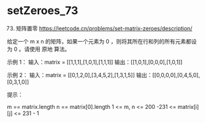 # setZeroes_73
73. 矩阵置零
https://leetcode.cn/problems/set-matrix-zeroes/description/

给定一个 m x n 的矩阵，如果一个元素为 0 ，则将其所在行和列的所有元素都设为 0 。请使用 原地 算法。

 

示例 1：
输入：matrix = [[1,1,1],[1,0,1],[1,1,1]]
输出：[[1,0,1],[0,0,0],[1,0,1]]

示例 2：
输入：matrix = [[0,1,2,0],[3,4,5,2],[1,3,1,5]]
输出：[[0,0,0,0],[0,4,5,0],[0,3,1,0]]
 

提示：

m == matrix.length
n == matrix[0].length
1 <= m, n <= 200
-231 <= matrix[i][j] <= 231 - 1
